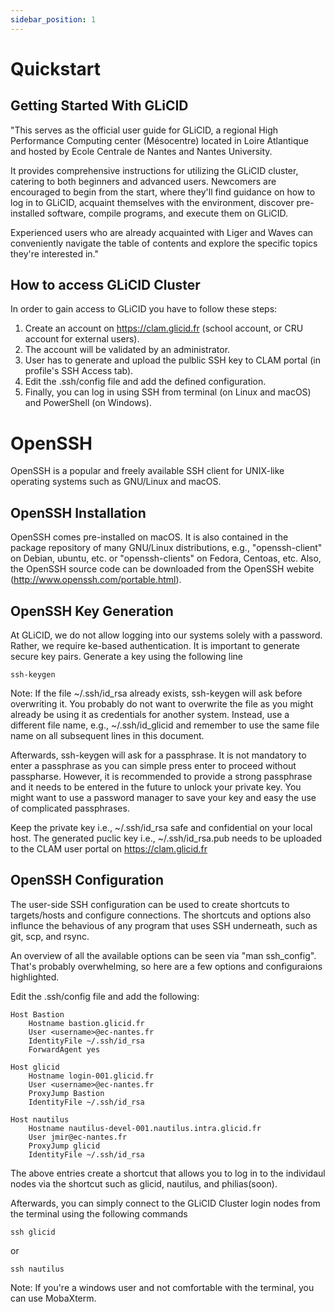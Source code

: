 ```yaml
---
sidebar_position: 1
---
```


# Quickstart

## Getting Started With GLiCID

"This serves as the official user guide for GLiCID, a regional High Performance Computing center (Mésocentre) located in Loire Atlantique and hosted by Ecole Centrale de Nantes and Nantes University. 

It provides comprehensive instructions for utilizing the GLiCID cluster, catering to both beginners and advanced users. Newcomers are encouraged to begin from the start, where they'll find guidance on how to log in to GLiCID, acquaint themselves with the environment, discover pre-installed software, compile programs, and execute them on GLiCID.

Experienced users who are already acquainted with Liger and Waves can conveniently navigate the table of contents and explore the specific topics they're interested in."


## How to access GLiCID Cluster

In order to gain access to GLiCID you have to follow these steps:

1. Create an account on https://clam.glicid.fr (school account, or CRU account for external users).
2. The account will be validated by an administrator.
3. User has to generate and upload the pulblic SSH key to CLAM portal (in profile's SSH Access tab).
4. Edit the .ssh/config file and add the defined configuration.
5. Finally, you can log in using SSH from terminal (on Linux and macOS) and PowerShell (on Windows).

# OpenSSH

OpenSSH is a popular and freely available SSH client for UNIX-like operating systems such as GNU/Linux and macOS.

## OpenSSH Installation

OpenSSH comes pre-installed on macOS. It is also contained in the package repository of many GNU/Linux distributions, e.g., "openssh-client" on Debian, ubuntu, etc. or "openssh-clients" on Fedora, Centoas, etc. Also, the OpenSSH source code can be downloaded from the OpenSSH webite (http://www.openssh.com/portable.html).

## OpenSSH Key Generation

At GLiCID, we do not allow logging into our systems solely with a password. Rather, we require ke-based authentication. It is important to generate secure key pairs. Generate a key using the following line
```
ssh-keygen
```

Note: If the file ~/.ssh/id_rsa already exists, ssh-keygen will ask before overwriting it. You probably do not want to overwrite the file as you might already be using it as credentials for another system. Instead, use a different file name, e.g., ~/.ssh/id_glicid and remember to use the same file name on all subsequent lines in this document.

Afterwards, ssh-keygen will ask for a passphrase. It is not mandatory to enter a passphrase as you can simple press enter to proceed without passpharse. However, it is recommended to provide a strong passphrase and it needs to be entered in the future to unlock your private key. You might want to use a password manager to save your key and easy the use of complicated passphrases. 

Keep the private key i.e., ~/.ssh/id_rsa safe and confidential on your local host. The generated puclic  key i.e., ~/.ssh/id_rsa.pub needs to be uploaded to the CLAM user portal on https://clam.glicid.fr

## OpenSSH Configuration 

The user-side SSH configuration can be used to create shortcuts to targets/hosts and configure connections. The shortcuts and options also influnce the behavious of any program that uses SSH underneath, such as git, scp, and rsync.

An overview of all the available options can be seen via "man ssh_config". That's probably overwhelming, so here are a few options and configuraions highlighted.

Edit the .ssh/config file and add the following:
```
Host Bastion
    Hostname bastion.glicid.fr
    User <username>@ec-nantes.fr
    IdentityFile ~/.ssh/id_rsa
    ForwardAgent yes

Host glicid
    Hostname login-001.glicid.fr
    User <username>@ec-nantes.fr
    ProxyJump Bastion
    IdentityFile ~/.ssh/id_rsa

Host nautilus
    Hostname nautilus-devel-001.nautilus.intra.glicid.fr
    User jmir@ec-nantes.fr
    ProxyJump glicid
    IdentityFile ~/.ssh/id_rsa
```
The above entries create a shortcut that allows you to log in to the individaul nodes via the shortcut such as glicid, nautilus, and philias(soon).   
  
Afterwards, you can simply connect to the GLiCID Cluster login nodes from the terminal using the following commands
```
ssh glicid
```
or
```
ssh nautilus
```
Note: If you're a windows user and not comfortable with the terminal, you can use MobaXterm. 

